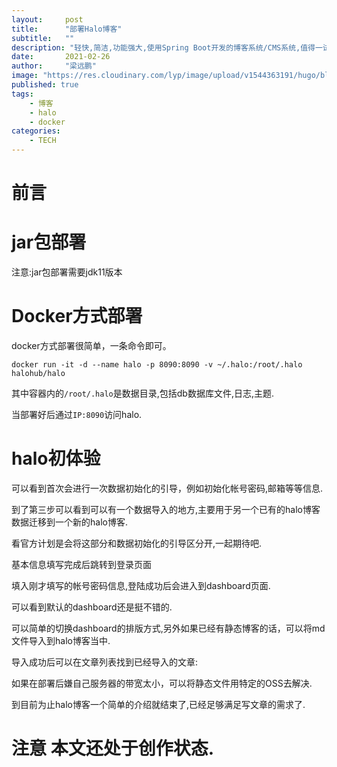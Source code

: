 ```yaml
---
layout:     post 
title:      "部署Halo博客"
subtitle:   ""
description: "轻快,简洁,功能强大,使用Spring Boot开发的博客系统/CMS系统,值得一试."
date:       2021-02-26
author:     "梁远鹏"
image: "https://res.cloudinary.com/lyp/image/upload/v1544363191/hugo/blog.github.io/743a4e9227e1f14cb24a1eb6db29e183.jpg"
published: true
tags:
    - 博客
    - halo
    - docker
categories: 
    - TECH
---
```


# 前言 


# jar包部署 

注意:jar包部署需要jdk11版本


# Docker方式部署 

docker方式部署很简单，一条命令即可。 
```
docker run -it -d --name halo -p 8090:8090 -v ~/.halo:/root/.halo halohub/halo
```  

其中容器内的`/root/.halo`是数据目录,包括db数据库文件,日志,主题.  

当部署好后通过`IP:8090`访问halo.  

# halo初体验

[](install)  

可以看到首次会进行一次数据初始化的引导，例如初始化帐号密码,邮箱等等信息.  

到了第三步可以看到可以有一个数据导入的地方,主要用于另一个已有的halo博客数据迁移到一个新的halo博客.  

[](install_data)

看官方计划是会将这部分和数据初始化的引导区分开,一起期待吧.  

基本信息填写完成后跳转到登录页面  

[](login)  

填入刚才填写的帐号密码信息,登陆成功后会进入到dashboard页面.  

[](dashboard)  

可以看到默认的dashboard还是挺不错的.  


[](dashboard2)  

可以简单的切换dashboard的排版方式,另外如果已经有静态博客的话，可以将md文件导入到halo博客当中.  

[](tools-import) 

导入成功后可以在文章列表找到已经导入的文章:  

[](imported-post)  

如果在部署后嫌自己服务器的带宽太小，可以将静态文件用特定的OSS去解决.  

[](filestore)  

到目前为止halo博客一个简单的介绍就结束了,已经足够满足写文章的需求了.  

# 注意 本文还处于创作状态.
